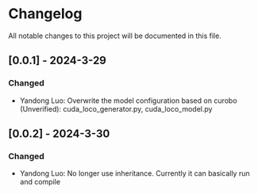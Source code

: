 # Changelog
All notable changes to this project will be documented in this file.


## [0.0.1] - 2024-3-29
### Changed
- Yandong Luo: Overwrite the model configuration based on curobo (Unverified): cuda_loco_generator.py, cuda_loco_model.py

## [0.0.2] - 2024-3-30
### Changed
- Yandong Luo: No longer use inheritance. Currently it can basically run and compile